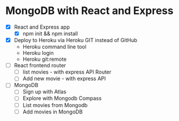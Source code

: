 MongoDB with React and Express
==============================

* [x] React and Express app
  * [x] npm init && npm install
* [x] Deploy to Heroku via Heroku GIT instead of GitHub
  * Heroku command line tool
  * Heroku login
  * Heroku git:remote
* [ ] React frontend router
  * [ ] list movies - with express API Router
  * [ ] Add new movie - with express API
* [ ] MongoDB
  * [ ] Sign up with Atlas
  * [ ] Explore with Mongodb Compass
  * [ ] List movies from Mongodb
  * [ ] Add movies in MongoDB